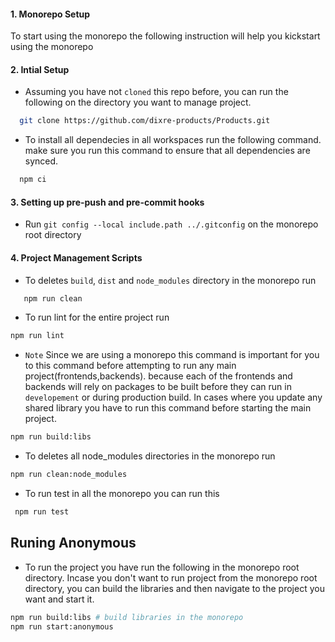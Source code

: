 #### 1. Monorepo Setup

To start using the monorepo the following instruction will help you kickstart using the monorepo

#### 2. Intial Setup

- Assuming you have not `cloned` this repo before, you can run the following on the directory you want to manage project.

```bash
  git clone https://github.com/dixre-products/Products.git
```

- To install all dependecies in all workspaces run the following command. make sure you run this command to ensure that all dependencies are synced.

```bash
  npm ci
```

#### 3. Setting up pre-push and pre-commit hooks

- Run `git config --local include.path ../.gitconfig` on the monorepo root directory

#### 4. Project Management Scripts

- To deletes `build`, `dist` and `node_modules` directory in the monorepo run

```bash
   npm run clean
```

- To run lint for the entire project run

```bash
npm run lint
```

- `Note` Since we are using a monorepo this command is important for you to this command before attempting to run any main project(frontends,backends). because each of the frontends and backends will rely on packages to be built before they can run in `developement` or during production build. In cases where you update any shared library you have to run this command before starting the main project.

```bash
npm run build:libs
```

- To deletes all node_modules directories in the monorepo run

```bash
npm run clean:node_modules
```

- To run test in all the monorepo you can run this

```bash
 npm run test
```

## Runing Anonymous

- To run the project you have run the following in the monorepo root directory. Incase you don't want to run project from the monorepo root directory, you can build the libraries and then navigate to the project you want and start it.

```bash
npm run build:libs # build libraries in the monorepo
npm run start:anonymous
```

